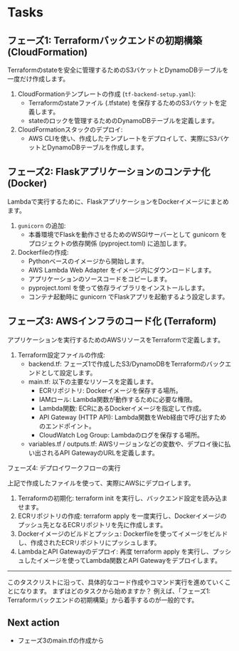 # Tasks

## フェーズ1: Terraformバックエンドの初期構築 (CloudFormation)

Terraformのstateを安全に管理するためのS3バケットとDynamoDBテーブルを一度だけ作成します。

   1. CloudFormationテンプレートの作成 (`tf-backend-setup.yaml`):
       * Terraformのstateファイル (.tfstate) を保存するためのS3バケットを定義します。
       * stateのロックを管理するためのDynamoDBテーブルを定義します。
   2. CloudFormationスタックのデプロイ:
       * AWS CLIを使い、作成したテンプレートをデプロイして、実際にS3バケットとDynamoDBテーブルを作成します。

## フェーズ2: Flaskアプリケーションのコンテナ化 (Docker)

  Lambdaで実行するために、FlaskアプリケーションをDockerイメージにまとめます。

   1. `gunicorn` の追加:
       * 本番環境でFlaskを動作させるためのWSGIサーバーとして gunicorn をプロジェクトの依存関係 (pyproject.toml) に追加します。
   2. Dockerfileの作成:
       * Pythonベースのイメージから開始します。
       * AWS Lambda Web Adapter をイメージ内にダウンロードします。
       * アプリケーションのソースコードをコピーします。
       * pyproject.toml を使って依存ライブラリをインストールします。
       * コンテナ起動時に gunicorn でFlaskアプリを起動するよう設定します。

## フェーズ3: AWSインフラのコード化 (Terraform)

  アプリケーションを実行するためのAWSリソースをTerraformで定義します。

   1. Terraform設定ファイルの作成:
       * backend.tf: フェーズ1で作成したS3/DynamoDBをTerraformのバックエンドとして設定します。
       * main.tf: 以下の主要なリソースを定義します。
           * ECRリポジトリ: Dockerイメージを保存する場所。
           * IAMロール: Lambda関数が動作するために必要な権限。
           * Lambda関数: ECRにあるDockerイメージを指定して作成。
           * API Gateway (HTTP API): Lambda関数をWeb経由で呼び出すためのエンドポイント。
           * CloudWatch Log Group: Lambdaのログを保存する場所。
       * variables.tf / outputs.tf: AWSリージョンなどの変数や、デプロイ後に払い出されるAPI GatewayのURLを定義します。

  フェーズ4: デプロイワークフローの実行

  上記で作成したファイルを使って、実際にAWSにデプロイします。

   1. Terraformの初期化: terraform init を実行し、バックエンド設定を読み込ませます。
   2. ECRリポジトリの作成: terraform apply を一度実行し、Dockerイメージのプッシュ先となるECRリポジトリを先に作成します。
   3. Dockerイメージのビルドとプッシュ: Dockerfileを使ってイメージをビルドし、作成されたECRリポジトリにプッシュします。
   4. LambdaとAPI Gatewayのデプロイ: 再度 terraform apply を実行し、プッシュしたイメージを使ってLambda関数とAPI Gatewayをデプロイします。

  ---

  このタスクリストに沿って、具体的なコード作成やコマンド実行を進めていくことになります。
  まずはどのタスクから始めますか？ 例えば、「フェーズ1: Terraformバックエンドの初期構築」から着手するのが一般的です。

## Next action

* フェーズ3のmain.tfの作成から

